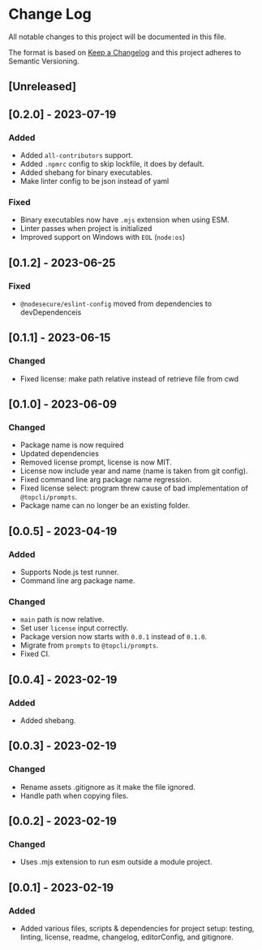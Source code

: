 # Change Log

All notable changes to this project will be documented in this file.

The format is based on [Keep a Changelog](http://keepachangelog.com/) and this project adheres to Semantic Versioning.

## [Unreleased]

## [0.2.0] - 2023-07-19

### Added

- Added `all-contributors` support.
- Added `.npmrc` config to skip lockfile, it does by default.
- Added shebang for binary executables.
- Make linter config to be json instead of yaml

### Fixed

- Binary executables now have `.mjs` extension when using ESM.
- Linter passes when project is initialized
- Improved support on Windows with `EOL` (`node:os`)

## [0.1.2] - 2023-06-25

### Fixed

- `@nodesecure/eslint-config` moved from dependencies to devDependenceis

## [0.1.1] - 2023-06-15

### Changed

- Fixed license: make path relative instead of retrieve file from cwd

## [0.1.0] - 2023-06-09

### Changed

- Package name is now required
- Updated dependencies
- Removed license prompt, license is now MIT.
- License now include year and name (name is taken from git config).
- Fixed command line arg package name regression.
- Fixed license select: program threw cause of bad implementation of `@topcli/prompts`.
- Package name can no longer be an existing folder.

## [0.0.5] - 2023-04-19

### Added

- Supports Node.js test runner.
- Command line arg package name.

### Changed

- `main` path is now relative.
- Set user `license` input correctly.
- Package version now starts with `0.0.1` instead of `0.1.0`.
- Migrate from `prompts` to `@topcli/prompts`.
- Fixed CI.

## [0.0.4] - 2023-02-19

### Added

- Added shebang.

## [0.0.3] - 2023-02-19

### Changed

- Rename assets .gitignore as it make the file ignored.
- Handle path when copying files.

## [0.0.2] - 2023-02-19

### Changed

- Uses .mjs extension to run esm outside a module project.

## [0.0.1] - 2023-02-19

### Added

- Added various files, scripts & dependencies for project setup: testing, linting, license, readme, changelog, editorConfig, and gitignore.

